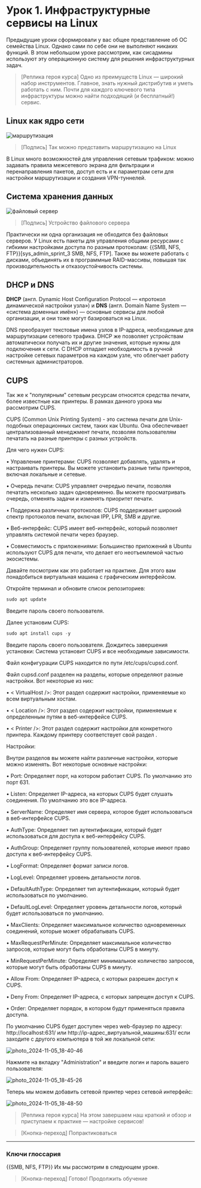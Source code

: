 # Урок 1. Инфраструктурные сервисы на Linux

Предыдущие уроки сформировали у вас общее представление об ОС семейства Linux. Однако сами по себе они не выполняют никаких функций. В этом небольшом уроке рассмотрим, как cисадмины используют эту операционную систему для решения инфраструктурных задач.

>[Реплика героя курса] Одно из преимуществ Linux — широкий набор инструментов. Главное, знать нужный дистрибутив и уметь работать с ним. Почти для каждого ключевого типа инфраструктуры можно найти подходящий (и бесплатный!) сервис.

## Linux как ядро сети

![маршрутизация](https://code.s3.yandex.net/sys-admin-content/Мод.%202,%20спринт%203,%20тема%202,%20урок%201/Маршрутизатор.png?etag=5bb45be8dd1737bccdc48230505fba56)
>[Подпись] Так можно представить маршрутизацию на Linux

В Linux много возможностей для управления сетевым трафиком: можно задавать правила межсетевого экрана для фильтрации и перенаправления пакетов, доступ есть и к параметрам сети для настройки маршрутизации и создания VPN-туннелей. 

## Система хранения данных

![файловый сервер](https://code.s3.yandex.net/sys-admin-content/Мод.%202,%20спринт%203,%20тема%202,%20урок%201/Файловый%20сервер.png?etag=10b8e56658ede9a0391e948008c89a6b)
>[Подпись] Устройство файлового сервера

Практически ни одна организация не обходится без файловых серверов. У Linux есть пакеты для управления общими ресурсами с гибкими настройками доступа по разным протоколам: {{SMB, NFS, FTP}}[sys_admin_sprint_3 SMB, NFS, FTP]. Также вы можете работать с дисками, объединять их в программные RAID-массивы, повышая так производительность и отказоустойчивость системы.

## DHCP и DNS

**DHCP** (англ. Dynamic Host Configuration Protocol — «протокол динамической настройки узла») и **DNS** (англ. Domain Name System — «система доменных имён») — основные сервисы для любой организации, и они тоже могут базироваться на Linux. 

DNS преобразует текстовые имена узлов в IP-адреса, необходимые для маршрутизации сетевого трафика. DHCP же позволяет устройствам автоматически получать их и другие значения, которые нужны для подключения к сети. С DHCP отпадает необходимость в ручной настройке сетевых параметров на каждом узле, что облегчает работу системных администраторов.

## CUPS

Так же к "популярным" сетевым ресурсам относятся средства печати, более известные как принтеры. В рамках данного урока мы рассмотрим CUPS.

CUPS (Common Unix Printing System) - это система печати для Unix-подобных операционных систем, таких как Ubuntu. Она обеспечивает централизованный менеджмент печати, позволяя пользователям печатать на разные принтеры с разных устройств.

Для чего нужен CUPS:

• Управление принтерами: CUPS позволяет добавлять, удалять и настраивать принтеры. Вы можете установить разные типы принтеров, включая локальные и сетевые.

• Очередь печати: CUPS управляет очередью печати, позволяя печатать несколько задач одновременно. Вы можете просматривать очередь, отменять задачи и изменять приоритет печати.

• Поддержка различных протоколов: CUPS поддерживает широкий спектр протоколов печати, включая IPP, LPR, SMB и другие.

• Веб-интерфейс: CUPS имеет веб-интерфейс, который позволяет управлять системой печати через браузер.

• Совместимость с приложениями: Большинство приложений в Ubuntu используют CUPS для печати, что делает его неотъемлемой частью экосистемы.

Давайте посмотрим как это работает на практике. Для этого вам понадобиться виртуальная машина с графическим интерфейсом.

Откройте терминал и обновите список репозиториев:

```c
sudo apt update
```
Введите пароль своего пользователя.

Далее установим CUPS:

```c
sudo apt install cups -y
```
Введите пароль своего пользователя. Дождитесь завершения установки: Система установит CUPS и все необходимые зависимости.

Файл конфигурации CUPS находится по пути /etc/cups/cupsd.conf. 

Файл cupsd.conf  разделен на  разделы,  которые  определяют  разные  настройки. Вот некоторые из них:

• < VirtualHost />:  Этот  раздел  содержит  настройки,  применяемые  ко  всем  виртуальным  хостам. 

• < Location />:  Этот  раздел  содержит  настройки,  применяемые  к  определенным  путям  в  веб-интерфейсе  CUPS.

• < Printer />:  Этот  раздел  содержит  настройки  для  конкретного  принтера.  Каждому  принтеру  соответствует  свой  раздел  <Printer name="имя_принтера" />. 

Настройки:

Внутри разделов вы можете найти различные  настройки,  которые  можно  изменять. Вот некоторые основные настройки:

• Port:  Определяет  порт,  на  котором  работает  CUPS.  По  умолчанию  это  порт  631. 

• Listen:  Определяет  IP-адреса,  на  которых  CUPS  будет  слушать  соединения.  По  умолчанию  это  все  IP-адреса. 

• ServerName:  Определяет  имя  сервера,  которое  будет  использоваться  в  веб-интерфейсе  CUPS. 

• AuthType:  Определяет  тип  аутентификации,  который  будет  использоваться  для  доступа  к  веб-интерфейсу  CUPS. 

• AuthGroup:  Определяет  группу  пользователей,  которые  имеют  право  доступа  к  веб-интерфейсу  CUPS.

• LogFormat:  Определяет  формат  записи  логов. 

• LogLevel:  Определяет  уровень  детальности  логов. 

• DefaultAuthType:  Определяет  тип  аутентификации,  который  будет  использоваться  по  умолчанию. 

• DefaultLogLevel:  Определяет  уровень  детальности  логов,  который  будет  использоваться  по  умолчанию. 

• MaxClients:  Определяет  максимальное  количество  одновременных  соединений,  которые  может  обрабатывать  CUPS. 

• MaxRequestPerMinute:  Определяет  максимальное  количество  запросов,  которые  могут  быть  обработаны  CUPS  в  минуту. 

• MinRequestPerMinute:  Определяет  минимальное  количество  запросов,  которые  могут  быть  обработаны  CUPS  в  минуту. 

• Allow From:  Определяет  IP-адреса,  с  которых  разрешен  доступ  к  CUPS. 

• Deny From:  Определяет  IP-адреса,  с  которых  запрещен  доступ  к  CUPS. 

• Order:  Определяет  порядок,  в  котором  будут  применяться  правила  доступа.

По умолчанию CUPS будет доступен через web-браузер по адресу: http://localhost:631/ или http://ip-адрес_виртуальной_машины:631/ если заходите с другого компьютера в той же локальной сети:


![photo_2024-11-05_18-40-46](https://github.com/user-attachments/assets/ce4d08a7-dbbe-47c2-9e7d-de6d581df301)

Нажмите на вкладку "Administration" и введите логин и пароль вашего пользователя:

![photo_2024-11-05_18-45-26](https://github.com/user-attachments/assets/3f9efd68-99d4-4560-8ff1-9e63c7de7c5a)

Теперь мы можем добавить сетевой принтер через сетевой интерфейс:

![photo_2024-11-05_18-48-50](https://github.com/user-attachments/assets/6326894d-5b04-480e-a822-5072e86ea9a7)


>[Реплика героя курса] На этом завершаем наш краткий и обзор и приступаем к практике — настройке сервисов!

>[Кнопка-переход] Попрактиковаться

---

### Ключи глоссария

{{SMB, NFS, FTP}}
Их мы рассмотрим в следующем уроке.


>[Кнопка-переход] Готово! Продолжить обучение
